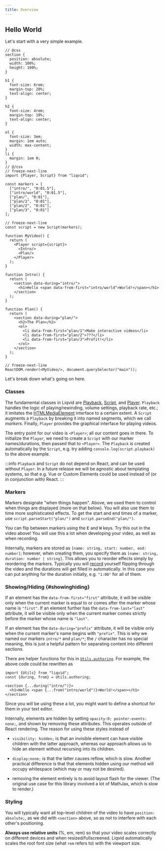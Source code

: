 ```yaml
---
title: Overview
---
```


## Hello World

Let's start with a very simple example.

```tsx liqvid
// @css
section {
  position: absolute;
  width: 100%;
  height: 100%;
}

h1 {
  font-size: 6rem;
  margin-top: 20%;
  text-align: center;
}

h2 {
  font-size: 4rem;
  margin-top: 10%;
  text-align: center;
}

ol {
  font-size: 3em;
  margin: 1em auto;
  width: max-content;
}
li {
  margin: 1em 0;
}
// @/css
// freeze-next-line
import {Player, Script} from "liqvid";

const markers = [
  ["intro/", "0:01.5"],
  ["intro/world", "0:01.5"],
  ["plan/", "0:01"],
  ["plan/1", "0:01"],
  ["plan/2", "0:01"],
  ["plan/3", "0:01"]
];

// freeze-next-line
const script = new Script(markers);

function MyVideo() {
  return (
    <Player script={script}>
      <Intro/>
      <Plan/>
    </Player>
  );
}

function Intro() {
  return (
    <section data-during="intro/">
      <h1>Hello <span data-from-first="intro/world">World!</span></h1>
    </section>
  );
}

function Plan() {
  return (
    <section data-during="plan/">
      <h2>The Plan</h2>
      <ol>
        <li data-from-first="plan/1">Make interactive videos</li>
        <li data-from-first="plan/2">???</li>
        <li data-from-first="plan/3">Profit!</li>
      </ol>
    </section>
  );
}

// freeze-next-line
ReactDOM.render(<MyVideo/>, document.querySelector("main"));
```

Let's break down what's going on here.

### Classes

The fundamental classes in Liqvid are [Playback](../reference/Playback.md), [Script](../reference/Script.md), and [Player](../reference/Player.md). `Playback` handles the logic of playing/rewinding, volume settings, playback rate, etc.; it imitates the [HTMLMediaElement](https://developer.mozilla.org/en-US/docs/Web/API/HTMLMediaElement/) interface to a certain extent. A `Script` augments a `Playback` by breaking it into named segments, which we call <dfn>markers</dfn>. Finally, `Player` provides the graphical interface for playing videos.

The entry point for our video is `<Player>`; all our content goes in there. To initialize the `Player`, we need to create a `Script` with our marker names/durations, then passed that to `<Player>`. The `Playback` is created automatically by the `Script`, e.g. try adding `console.log(script.playback)` to the above example.

:::info
`Playback` and `Script` do not depend on React, and can be used without `Player`. In a future release we will be agnostic about templating systems, so that e.g. Vue or Custom Elements could be used instead of (or in conjunction with) React.
:::

### Markers

Markers designate "when things happen". Above, we used them to control when things are displayed (more on that below). You will also use them to time more sophisticated effects. To get the start and end times of a marker, use `script.parseStart("plan/")` and `script.parseEnd("plan/")`.

You can flip between markers using the <kbd>E</kbd> and <kbd>W</kbd> keys. Try this out in the video above! You will use this a lot when developing your video, as well as when recording.

Internally, markers are stored as `[name: string, start: number, end: number]`; however, when creating them, you specify them as `[name: string, duration: number | string]`. This allows you to reorder effects simply by reordering the markers. Typically you will [record](./recording.md) yourself flipping through the video and the durations will get filled in automatically. In this case you can put anything for the duration initially, e.g. `"1:00"` for all of them.

### Showing/Hiding {#showinghiding}

If an element has the `data-from-first="first"` attribute, it will be visible only when the current marker is equal to or comes after the marker whose name is `"first"`. If an element further has the `data-from-last="last"` attribute, it will be visible only when the current marker comes strictly before the marker whose name is `"last"`.

If an element has the `data-during="prefix"` attribute, it will be visible only when the current marker's name begins with `"prefix"`. This is why we named our markers `intro/*` and `plan/*`; the `/` character has no special meaning, this is just a helpful pattern for separating content into different sections.

There are helper functions for this in [`Utils.authoring`](../reference/Utils/authoring.md). For example, the above code could be rewritten as

```tsx
import {Utils} from "liqvid";
const {during, from} = Utils.authoring;

<section {...during("intro/")}>
  <h1>Hello <span {...from("intro/world")}>World!</span></h1>
</section>
```
Since you will be using these a lot, you might want to define a shortcut for them in your text editor.

Internally, elements are hidden by setting `opacity:0; pointer-events: none;`, and shown by removing these attributes. This operates outside of React rendering. The reason for using these styles instead of

* `visibility: hidden;` is that an invisible element can have visible children with the latter approach, whereas our approach allows us to hide an element without recursing into its children.

* `display:none;` is that the latter causes reflow, which is slow. Another practical difference is that that elements hidden using our method will occupy whitespace (which may or may not be desired).

* removing the element entirely is to avoid layout flash for the viewer. (The original use case for this library involved a lot of MathJax, which is slow to render.)

### Styling

You will typically want all top-level children of the video to have `position: absolute;`, as we did with `<section>` above, so as not to interfere with each other's positioning.

**Always use relative units** (%, em, rem) so that your video scales correctly on different devices and when resized/fullscreened. Liqvid automatically scales the root font size (what `rem` refers to) with the viewport size.
